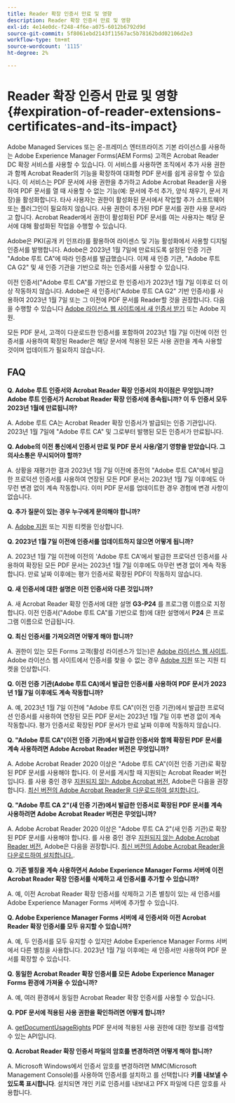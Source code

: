 ```yaml
---
title: Reader 확장 인증서 만료 및 영향
description: Reader 확장 인증서 만료 및 영향
exl-id: 4e14e0dc-f248-4f6e-a075-6012b6792d9d
source-git-commit: 5f8061ebd2143f11567ac5b78162bdd02106d2e3
workflow-type: tm+mt
source-wordcount: '1115'
ht-degree: 2%

---
```



# Reader 확장 인증서 만료 및 영향 {#expiration-of-reader-extensions-certificates-and-its-impact}

Adobe Managed Services 또는 온-프레미스 엔터프라이즈 기본 라이선스를 사용하는 Adobe Experience Manager Forms(AEM Forms) 고객은 Acrobat Reader DC 확장 서비스를 사용할 수 있습니다. 이 서비스를 사용하면 조직에서 추가 사용 권한과 함께 Acrobat Reader의 기능을 확장하여 대화형 PDF 문서를 쉽게 공유할 수 있습니다. 이 서비스는 PDF 문서에 사용 권한을 추가하고 Adobe Acrobat Reader을 사용하여 PDF 문서를 열 때 사용할 수 없는 기능(예: 문서에 주석 추가, 양식 채우기, 문서 저장)을 활성화합니다. 타사 사용자는 권한이 활성화된 문서에서 작업할 추가 소프트웨어 또는 플러그인이 필요하지 않습니다. 사용 권한이 추가된 PDF 문서를 권한 사용 문서라고 합니다. Acrobat Reader에서 권한이 활성화된 PDF 문서를 여는 사용자는 해당 문서에 대해 활성화된 작업을 수행할 수 있습니다.

Adobe은 PKI(공개 키 인프라)를 활용하여 라이센스 및 기능 활성화에서 사용할 디지털 인증서를 발행합니다. Adobe은 2023년 1월 7일에 만료되도록 설정된 인증 기관 &quot;Adobe 루트 CA&quot;에 따라 인증서를 발급했습니다. 이제 새 인증 기관, &quot;Adobe 루트 CA G2&quot; 및 새 인증 기관을 기반으로 하는 인증서를 사용할 수 있습니다.

이전 인증서(&quot;Adobe 루트 CA&quot;를 기반으로 한 인증서)가 2023년 1월 7일 이후로 더 이상 작동하지 않습니다. Adobe은 새 인증서(&quot;Adobe 루트 CA G2&quot; 기반 인증서)를 사용하여 2023년 1월 7일 또는 그 이전에 PDF 문서를 Reader할 것을 권장합니다.  다음을 수행할 수 있습니다 [Adobe 라이선스 웹 사이트에서 새 인증서 받기](https://licensing.adobe.com/) 또는 Adobe 지원.

모든 PDF 문서, 고객이 다운로드한 인증서를 포함하여 2023년 1월 7일 이전에 이전 인증서를 사용하여 확장된 Reader은 해당 문서에 적용된 모든 사용 권한을 계속 사용할 것이며 업데이트가 필요하지 않습니다.

## FAQ

**Q. Adobe 루트 인증서와 Acrobat Reader 확장 인증서의 차이점은 무엇입니까? Adobe 루트 인증서가 Acrobat Reader 확장 인증서에 종속됩니까? 이 두 인증서 모두 2023년 1월에 만료됩니까?**

A. Adobe 루트 CA는 Acrobat Reader 확장 인증서가 발급되는 인증 기관입니다. 2023년 1월 7일에 &quot;Adobe 루트 CA&quot; 및 그로부터 발행된 모든 인증서가 만료됩니다.

**Q. Adobe의 이전 통신에서 인증서 만료 및 PDF 문서 사용/열기 영향을 받았습니다. 그 의사소통은 무시되어야 할까?**

A. 상황을 재평가한 결과 2023년 1월 7일 이전에 종전의 &quot;Adobe 루트 CA&quot;에서 발급한 프로덕션 인증서를 사용하여 연장된 모든 PDF 문서는 2023년 1월 7일 이후에도 아무런 변경 없이 계속 작동합니다. 이미 PDF 문서를 업데이트한 경우 경험에 변경 사항이 없습니다.

**Q. 추가 질문이 있는 경우 누구에게 문의해야 합니까?**

A. [Adobe 지원](https://experienceleague.adobe.com/?support-solution=Experience+Manager#support) 또는 지원 티켓을 인상합니다.

**Q. 2023년 1월 7일 이전에 인증서를 업데이트하지 않으면 어떻게 됩니까?**

A. 2023년 1월 7일 이전에 이전의 &#39;Adobe 루트 CA&#39;에서 발급한 프로덕션 인증서를 사용하여 확장된 모든 PDF 문서는 2023년 1월 7일 이후에도 아무런 변경 없이 계속 작동합니다. 만료 날짜 이후에는 평가 인증서로 확장된 PDF이 작동하지 않습니다.

**Q. 새 인증서에 대한 설명은 이전 인증서와 다른 것입니까?**

A. 새 Acrobat Reader 확장 인증서에 대한 설명 **G3-P24** 를 프로그램 이름으로 지정합니다. 이전 인증서(&quot;Adobe 루트 CA&quot;를 기반으로 함)에 대한 설명에서 **P24** 은 프로그램 이름으로 언급됩니다.

**Q. 최신 인증서를 가져오려면 어떻게 해야 합니까?**

A. 권한이 있는 모든 Forms 고객(활성 라이센스가 있는)은 [Adobe 라이선스 웹 사이트](https://licensing.adobe.com/). Adobe 라이선스 웹 사이트에서 인증서를 찾을 수 없는 경우 [Adobe 지원](https://experienceleague.adobe.com/?support-solution=Experience+Manager&amp;lang=en#support) 또는 지원 티켓을 인상합니다.

**Q. 이전 인증 기관(Adobe 루트 CA)에서 발급한 인증서를 사용하여 PDF 문서가 2023년 1월 7일 이후에도 계속 작동합니까?**

A. 예, 2023년 1월 7일 이전에 &quot;Adobe 루트 CA&quot;(이전 인증 기관)에서 발급한 프로덕션 인증서를 사용하여 연장된 모든 PDF 문서는 2023년 1월 7일 이후 변경 없이 계속 작동합니다. 평가 인증서로 확장된 PDF 문서가 만료 날짜 이후에 작동하지 않습니다.

**Q. &quot;Adobe 루트 CA&quot;(이전 인증 기관)에서 발급한 인증서와 함께 확장된 PDF 문서를 계속 사용하려면 Adobe Acrobat Reader 버전은 무엇입니까?**

A. Adobe Acrobat Reader 2020 이상은 &quot;Adobe 루트 CA&quot;(이전 인증 기관)로 확장된 PDF 문서를 사용해야 합니다. 이 문서를 게시할 때 지원되는 Acrobat Reader 버전입니다. 를 사용 중인 경우 [지원되지 않는 Adobe Acrobat 버전](https://helpx.adobe.com/kr/support/programs/eol-matrix.html), Adobe은 다음을 권장합니다. [최신 버전의 Adobe Acrobat Reader을 다운로드하여 설치합니다.](https://get.adobe.com/reader/).

**Q. &quot;Adobe 루트 CA 2&quot;(새 인증 기관)에서 발급한 인증서로 확장된 PDF 문서를 계속 사용하려면 Adobe Acrobat Reader 버전은 무엇입니까?**

A. Adobe Acrobat Reader 2020 이상은 &quot;Adobe 루트 CA 2&quot;(새 인증 기관)로 확장된 PDF 문서를 사용해야 합니다. 를 사용 중인 경우 [지원되지 않는 Adobe Acrobat Reader 버전](https://helpx.adobe.com/support/programs/eol-matrix.html), Adobe은 다음을 권장합니다. [최신 버전의 Adobe Acrobat Reader을 다운로드하여 설치합니다.](https://get.adobe.com/reader/).

**Q. 기존 별칭을 계속 사용하면서 Adobe Experience Manager Forms 서버에 이전 Acrobat Reader 확장 인증서를 삭제하고 새 인증서를 추가할 수 있습니까?**

A. 예, 이전 Acrobat Reader 확장 인증서를 삭제하고 기존 별칭이 있는 새 인증서를 Adobe Experience Manager Forms 서버에 추가할 수 있습니다.

**Q. Adobe Experience Manager Forms 서버에 새 인증서와 이전 Acrobat Reader 확장 인증서를 모두 유지할 수 있습니까?**

A. 예, 두 인증서를 모두 유지할 수 있지만 Adobe Experience Manager Forms 서버에서 다른 별칭을 사용합니다. 2023년 1월 7일 이후에는 새 인증서만 사용하여 PDF 문서를 확장할 수 있습니다.

**Q. 동일한 Acrobat Reader 확장 인증서를 모든 Adobe Experience Manager Forms 환경에 가져올 수 있습니까?**

A. 예, 여러 환경에서 동일한 Acrobat Reader 확장 인증서를 사용할 수 있습니다.

**Q. PDF 문서에 적용된 사용 권한을 확인하려면 어떻게 합니까?**

A. [getDocumentUsageRights](https://experienceleague.adobe.com/docs/experience-manager-65/forms/developer-reference/programming-aem-forms-jee/java-api-quick-start-code-examples/acrobat-reader-dc-extensions-service.html?lang=en#quick-start-soap-mode-retrieving-credential-information-using-the-java-api) PDF 문서에 적용된 사용 권한에 대한 정보를 검색할 수 있는 API입니다.

**Q. Acrobat Reader 확장 인증서 파일의 암호를 변경하려면 어떻게 해야 합니까?**

A. Microsoft Windows에서 인증서 암호를 변경하려면 MMC(Microsoft Management Console)를 사용하여 인증서를 설치하고 를 선택합니다 **키를 내보낼 수 있도록 표시합니다**. 설치되면 개인 키로 인증서를 내보내고 PFX 파일에 다른 암호를 사용합니다.


<!-- 
## Applying the certificates {#obtaning-and-applying-the-certificates} 

You can choose one of the following paths to apply latest certificates:

* [Updating certificates for an AEM Forms on JEE environment](#Updating-and-Applying-certificates-for-an-AEM-Forms-on-JEE-environment) 
* [Updating certificates for an AEM Forms on OSGi environment](#Updating-and-applying-certificates-for-an-AEM-Forms-on-OSGi-environment)

>[!NOTE]
>
>The document uses the term certificates and credentials interchangeably.

### Pre-requisites {#Pre-requisites}

Updating the certificates requires using actions available on AEM Forms administrator console and Reader Extension APIs provided by AEM Forms. The document is intended for users and administrators with knowledge of using Adobe Experience Manger Forms APIs. Before you start, ensure that: 

* the user has administrator rights on underlying AEM Forms environment. 
* the user has setup the [development environment](https://experienceleague.adobe.com/docs/experience-manager-65/developing/devtools/howto-projects-eclipse.html) and has access to it.
* [obtain the certificates](#obtain-the-certificates).


### Obtain the certificates {#obtain-the-certificates}

The Rights credential is delivered as a digital certificate that contains the public key, the private key, and the password used to access the credential.

If your organization purchases a production version of Reader Extensions, the production Rights credential is delivered by Adobe Licensing Website (LWS). A production Rights credential is unique to your organization and can enable the specific usage rights that you require.

If you obtained Reader Extensions through a partner or software provider who integrated Reader Extensions into their software, the Rights credential is provided to you by that partner who, in turn, receives this credential from Adobe.

>[!NOTE]
>
>The Rights credential cannot be used for typical document signing or assertion of identity. For these applications, you can use a self-sign certificate or acquire an identity certificate from a Certificate Authority (CA).

The following types of Rights credentials are available:

**Customer Evaluation**: A credential with a short validity period that is provided to customers who want to evaluate Reader Extensions. Usage rights applied to documents using this credential expire when the credential expires. This type of credential is valid only for two to three months.

**Production**: A credential with a long validity period that is provided to customers who purchased the full product. Production credentials are unique to each customer but can be installed on multiple systems.

If you have already used certificates to reader extend PDF files, download a production certificate from [Adobe Licensing Website (LWS)](https://licensing.adobe.com/).

### Applying certificates for an AEM Forms on JEE environment {#Updating-and-Applying-certificates-for-an-AEM-Forms-on-JEE-environment} 

Applying new certificates on AEM Forms on JEE stack requires importing new credentials and applying usage rights. You can use admin console to import credentials and AEM Forms Reader Extension APIs to apply usage rights. 

#### Import and configure credentials 

You can use the Trust Store Management pages to import a new credential. The Trust Store may contain more than one Reader Extensions credential. You must designate one of those credentials as the default Reader Extensions credential. The default credential is used when a Workbench user is unable to determine which credential to use during process creation. These rules apply to default credentials:

* If you import a Reader Extensions credential and the Trust Store contains no other Reader Extensions credentials, it is set as the default.
* If you import a Reader Extensions credential with the Default option selected, the default type is removed from an existing default credential. The imported credential becomes the default.
* You cannot delete a default Reader Extensions credential. To delete the default credential, first set another credential as the default. An exception to this rule is that if there is only one credential, you can delete it even though it is the default.
* You cannot update a default Reader Extensions credential.

To import the credentials: 

1. In administration console, click Settings > Trust Store Management > Local Credentials.
1. Click Import and, under Trust Store Type, select Acrobat Reader DC extensions Credential.
1. (Optional) To indicate that this credential is the default credential to use with Acrobat Reader DC extensions, select Default.
1. In the Alias box, type an identifier for the credential. This identifier is used as the display name for the credential in Acrobat Reader DC extensions. This alias is also used to access the credential programmatically using the AEM forms SDK.
1. Click Choose File to locate the credential, type the password of the credential, and then click OK.

If the error message "Failed to import credential due to either incorrect file format, or incorrect password" appears, verify that the password is valid.

You can also import and delete credentials programmatically. (See [Programming with AEM forms](../../developing/credentials.md).)

<!-- ### Remove usage rights from existing rights-enabled PDF documents

Remove usage rights from existing rights-enabled PDF documents before applying usage rights with latest credentials. AEM Forms on JEE provides APIs to remove usage rights. For detailed instructions, see [Removing Usage Rights from PDF Documents](../../developing/assigning-usage-rights.md#removing-usage-rights-from-pdf-documents).

To remove usage rights for AEM Forms on JEE processes developed in Workbench, see [Workbench Help](https://helpx.adobe.com/content/dam/help/en/experience-manager/6-5/forms/pdf/WorkbenchHelp.pdf). 

#### Apply the usage rights to PDF documents 

After importing new credentials, you can apply usage rights to PDF documents using the Acrobat Reader DC extensions Java Client API and web service.  For details, see [Applying Usage Rights to PDF Documents](../../developing/assigning-usage-rights.md#applying-usage-rights-to-pdf-documents). 


### Applying certificates for an AEM Forms on OSGi environment {#Updating-and-applying-certificates-for-an-AEM-Forms-on-OSGi-environment}

Applying new certificates on AEM Forms on OSGi stack requires importing new credentials and applying usage rights. You can use admin console to import credentials and AEM Forms Reader Extension APIs to apply usage rights. 

#### Import credentials {#Import-credentials}

In an AEM Forms on OSGi environment, a Reader Extension credential is associated with fd-service user. Before adding credentials for fd-user key store, perform the following steps to create a key store: 

1. Log in to your AEM Author instance as an Administrator.
1. Go to **[!UICONTROL Tools]**> **[!UICONTROL Security]**>**[!UICONTROL Users]**.
1. Scroll down the list of users until you find fd-service user account.
1. Click **[!UICONTROL fd-service]** user.
1. Click keystore tab.
1. Click **[!UICONTROL Create KeyStore]**.
1. Set the KeyStore Access Password and save your settings to create the KeyStore password.

After creating the key-store, add credentials to fd-service user. The following video explains the steps: 

>[!VIDEO](https://images-tv.adobe.com/mpcv3/5577/8db8e554-f04b-4fae-8108-b9b5e0eb03ad_1627925794.854x480at800_h264.mp4)

The following command list the details of the pfx file. Before running the command, navigate to the directory that contains the .pfx file.

`keytool -v -list -storetype pkcs12 -keystore [name of your .pfx file]`

For example keytool -v -list -storetype pkcs12 -keystore 1005566.pfx where 1005566.pfx is the name of my pfx file

<!-- ### Remove usage rights from existing rights-enabled PDF documents

Remove usage rights from existing rights-enabled PDF documents before applying usage rights with latest credentials. You can remove the usage rights for a document by invoking the removeUsageRights API from within the docAssuranceServiceAPI. For detailed information, see [Remove Usage Rights](/help/forms/using/aem-document-services-programmatically.md#removing-usage-rights) document.

#### Apply the usage rights to PDF documents 

To apply usage rights in an AEM Forms on OSGi environment, Create custom OSGi service to usage rights to the documents. You can also create a servlet with a POST method to return the reader extended PDF to the user. For detailed instructions, see [Applying Reader Extensions](https://experienceleague.adobe.com/docs/experience-manager-learn/forms/document-services/apply-reader-extension-rights-to-pdf.html).  -->
